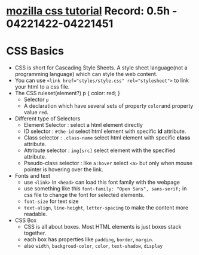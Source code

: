 [mozilla css tutorial](https://developer.mozilla.org/en-US/docs/Learn/Getting_started_with_the_web/CSS_basics)
Record: 0.5h - 04221422-04221451
======================
# CSS Basics
- CSS is short for Cascading Style Sheets. A style sheet language(not a programming language) which can style the web content.
- You can use `<link href="styles/style.css" rel="stylesheet">` to link your html to a css file.
- The CSS ruleset(element?)
    p {
        color: red;
    }
    - Selector `p`
    - A declaration which have several sets of property `color`and property value `red`.
- Different type of Selectors
    - Element Selector : select a html element directly
    - ID selector : `#the-id` select html element with specific **id** attribute.
    - Class selector : `.class-name` select html element with specific **class** attribute.
    - Attribute selector : `img[src]` select element with the specified attribute.
    - Pseudo-class selector : like `a:hover` select `<a>` but only when mouse pointer is hovering over the link.
- Fonts and text
    - use `<link>` in `<head>` can load this font family with the webpage
    - use something like this `font-family: "Open Sans", sans-serif;` in css file to change the font for  selected elements.
    - `font-size` for text size
    - `text-align`, `line-height`, `letter-spacing` to make the content more readable.
- CSS Box
    - CSS is all about boxes. Most HTML elements is just boxes stack together.
    - each box has properties like `padding`, `border`, `margin`.
    - also `width`, `backgroud-color`, `color`, `text-shadow`, `display`
    